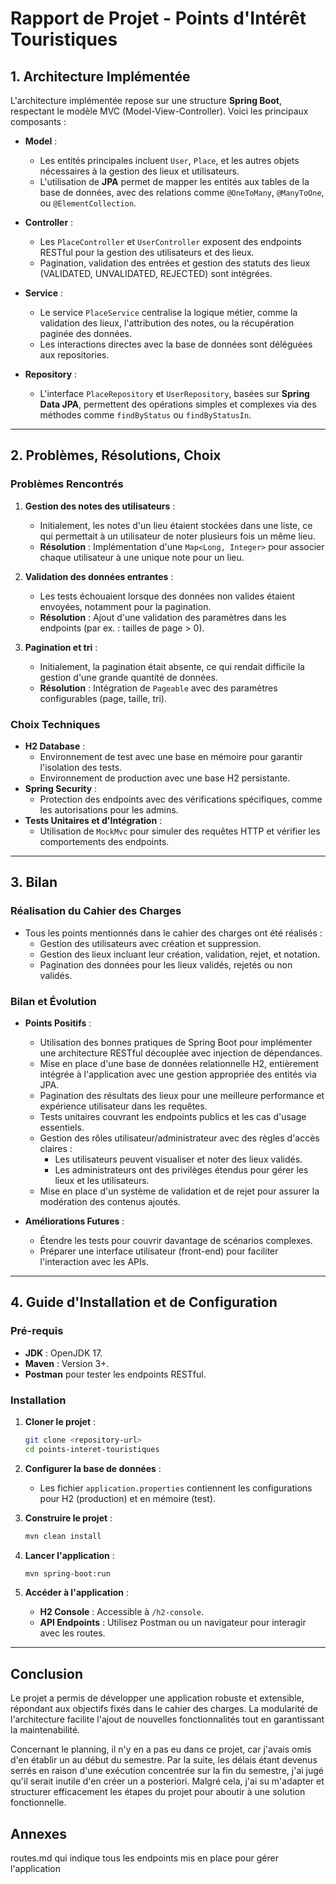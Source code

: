 # Rapport de Projet - Points d'Intérêt Touristiques

## 1. Architecture Implémentée

L'architecture implémentée repose sur une structure **Spring Boot**, respectant le modèle MVC (Model-View-Controller). Voici les principaux composants :

- **Model** :
  - Les entités principales incluent `User`, `Place`, et les autres objets nécessaires à la gestion des lieux et utilisateurs.
  - L'utilisation de **JPA** permet de mapper les entités aux tables de la base de données, avec des relations comme `@OneToMany`, `@ManyToOne`, ou `@ElementCollection`.

- **Controller** :
  - Les `PlaceController` et `UserController` exposent des endpoints RESTful pour la gestion des utilisateurs et des lieux.
  - Pagination, validation des entrées et gestion des statuts des lieux (VALIDATED, UNVALIDATED, REJECTED) sont intégrées.

- **Service** :
  - Le service `PlaceService` centralise la logique métier, comme la validation des lieux, l'attribution des notes, ou la récupération paginée des données.
  - Les interactions directes avec la base de données sont déléguées aux repositories.

- **Repository** :
  - L'interface `PlaceRepository` et `UserRepository`, basées sur **Spring Data JPA**, permettent des opérations simples et complexes via des méthodes comme `findByStatus` ou `findByStatusIn`.

---

## 2. Problèmes, Résolutions, Choix

### Problèmes Rencontrés
1. **Gestion des notes des utilisateurs** :
   - Initialement, les notes d'un lieu étaient stockées dans une liste, ce qui permettait à un utilisateur de noter plusieurs fois un même lieu.
   - **Résolution** : Implémentation d'une `Map<Long, Integer>` pour associer chaque utilisateur à une unique note pour un lieu.

2. **Validation des données entrantes** :
   - Les tests échouaient lorsque des données non valides étaient envoyées, notamment pour la pagination.
   - **Résolution** : Ajout d'une validation des paramètres dans les endpoints (par ex. : tailles de page > 0).

3. **Pagination et tri** :
   - Initialement, la pagination était absente, ce qui rendait difficile la gestion d'une grande quantité de données.
   - **Résolution** : Intégration de `Pageable` avec des paramètres configurables (page, taille, tri).

### Choix Techniques
- **H2 Database** :
  - Environnement de test avec une base en mémoire pour garantir l'isolation des tests.
  - Environnement de production avec une base H2 persistante.
- **Spring Security** :
  - Protection des endpoints avec des vérifications spécifiques, comme les autorisations pour les admins.
- **Tests Unitaires et d'Intégration** :
  - Utilisation de `MockMvc` pour simuler des requêtes HTTP et vérifier les comportements des endpoints.

---

## 3. Bilan

### Réalisation du Cahier des Charges
- Tous les points mentionnés dans le cahier des charges ont été réalisés :
  - Gestion des utilisateurs avec création et suppression.
  - Gestion des lieux incluant leur création, validation, rejet, et notation.
  - Pagination des données pour les lieux validés, rejetés ou non validés.

### Bilan et Évolution
- **Points Positifs** :
  - Utilisation des bonnes pratiques de Spring Boot pour implémenter une architecture RESTful découplée avec injection de dépendances.
  - Mise en place d'une base de données relationnelle H2, entièrement intégrée à l'application avec une gestion appropriée des entités via JPA.
  - Pagination des résultats des lieux pour une meilleure performance et expérience utilisateur dans les requêtes.
  - Tests unitaires couvrant les endpoints publics et les cas d'usage essentiels.
  - Gestion des rôles utilisateur/administrateur avec des règles d'accès claires :
    - Les utilisateurs peuvent visualiser et noter des lieux validés.
    - Les administrateurs ont des privilèges étendus pour gérer les lieux et les utilisateurs.
  - Mise en place d'un système de validation et de rejet pour assurer la modération des contenus ajoutés.

- **Améliorations Futures** :
  - Étendre les tests pour couvrir davantage de scénarios complexes.
  - Préparer une interface utilisateur (front-end) pour faciliter l'interaction avec les APIs.

---

## 4. Guide d'Installation et de Configuration

### Pré-requis
- **JDK** : OpenJDK 17.
- **Maven** : Version 3+.
- **Postman** pour tester les endpoints RESTful.

### Installation
1. **Cloner le projet** :
   ```bash
   git clone <repository-url>
   cd points-interet-touristiques
   ```

2. **Configurer la base de données** :
   - Les fichier `application.properties` contiennent les configurations pour H2 (production) et en mémoire (test).

3. **Construire le projet** :
   ```bash
   mvn clean install
   ```

4. **Lancer l'application** :
   ```bash
   mvn spring-boot:run
   ```

5. **Accéder à l'application** :
   - **H2 Console** : Accessible à `/h2-console`.
   - **API Endpoints** : Utilisez Postman ou un navigateur pour interagir avec les routes.

---

## Conclusion

Le projet a permis de développer une application robuste et extensible, répondant aux objectifs fixés dans le cahier des charges. La modularité de l'architecture facilite l'ajout de nouvelles fonctionnalités tout en garantissant la maintenabilité. 

Concernant le planning, il n'y en a pas eu dans ce projet, car j'avais omis d'en établir un au début du semestre. Par la suite, les délais étant devenus serrés en raison d'une exécution concentrée sur la fin du semestre, j'ai jugé qu'il serait inutile d'en créer un a posteriori. Malgré cela, j'ai su m'adapter et structurer efficacement les étapes du projet pour aboutir à une solution fonctionnelle.


## Annexes

routes.md qui indique tous les endpoints mis en place pour gérer l'application
